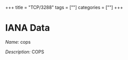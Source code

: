 +++
title = "TCP/3288"
tags = [""]
categories = [""]
+++

# IANA Data

_Name:_ cops

_Description:_ COPS

